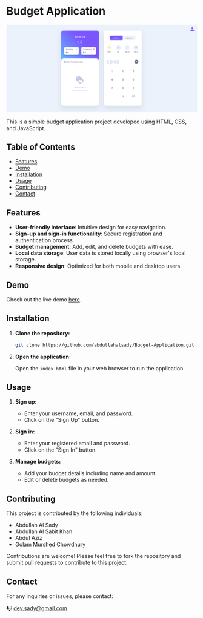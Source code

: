 # Budget Application

![Budget Application Preview](./assets/project-main-images.png)

This is a simple budget application project developed using HTML, CSS, and JavaScript.

## Table of Contents

- [Features](#features)
- [Demo](#demo)
- [Installation](#installation)
- [Usage](#usage)
- [Contributing](#contributing)
- [Contact](#contact)

## Features

- **User-friendly interface**: Intuitive design for easy navigation.
- **Sign-up and sign-in functionality**: Secure registration and authentication process.
- **Budget management**: Add, edit, and delete budgets with ease.
- **Local data storage**: User data is stored locally using browser's local storage.
- **Responsive design**: Optimized for both mobile and desktop users.

## Demo

Check out the live demo [here](https://abdullahalsady.github.io/Budget-Application/index.html).

## Installation

1. **Clone the repository:**

    ```bash
    git clone https://github.com/abdullahalsady/Budget-Application.git
    ```

2. **Open the application:**

    Open the `index.html` file in your web browser to run the application.

## Usage

1. **Sign up:**

    - Enter your username, email, and password.
    - Click on the "Sign Up" button.

2. **Sign in:**

    - Enter your registered email and password.
    - Click on the "Sign In" button.

3. **Manage budgets:**

    - Add your budget details including name and amount.
    - Edit or delete budgets as needed.

## Contributing

This project is contributed by the following individuals:

- Abdullah Al Sady
- Abdullah Al Sabit Khan
- Abdul Aziz
- Golam Murshed Chowdhury

Contributions are welcome! Please feel free to fork the repository and submit pull requests to contribute to this project.

## Contact

For any inquiries or issues, please contact:

:mailbox_with_no_mail: [dev.sady@gmail.com](mailto:dev.sady@gmail.com)

